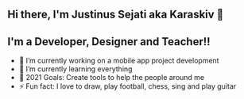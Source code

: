 ## Hi there, I'm Justinus Sejati aka Karaskiv 👋

## I'm a Developer, Designer and Teacher!!

- 🔭 I’m currently working on a mobile app project development
- 🌱 I’m currently learning everything
- 🥅 2021 Goals: Create tools to help the people around me
- ⚡ Fun fact: I love to draw, play football, chess, sing and play guitar

